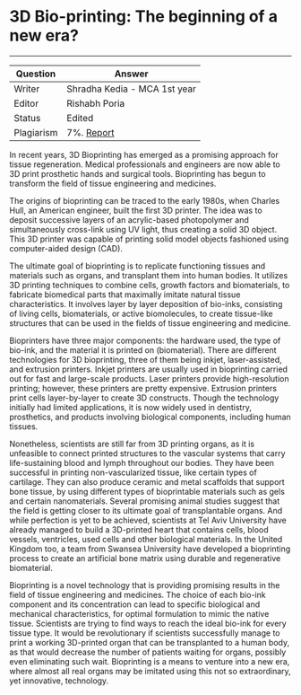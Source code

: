 # 3D Bio-printing: The beginning of a new era?
---

| Question   | Answer                                                            |
| ---------- | ----------------------------------------------------------------- |
| Writer     |Shradha Kedia - MCA 1st year                                    |
| Editor     | Rishabh Poria                                                      |
| Status     | Edited |
| Plagiarism | 7%. [Report](https://github.com/RishPoria/Srijan-2021/blob/main/articles/plagReports/3D-BioPrinting.pdf)|

In recent years, 3D Bioprinting has emerged as a promising approach for tissue regeneration. Medical professionals and engineers are now able to 3D print prosthetic hands and surgical tools. Bioprinting has begun to transform the field of tissue engineering and medicines. 
	
The origins of bioprinting can be traced to the early 1980s, when Charles Hull, an American engineer, built the first 3D printer. The idea was to deposit successive layers of an acrylic-based photopolymer and simultaneously cross-link using UV light, thus creating a solid 3D object. This 3D printer was capable of printing solid model objects fashioned using computer-aided design (CAD). 
	
The ultimate goal of bioprinting is to replicate functioning tissues and materials such as organs, and transplant them into human bodies. It utilizes 3D printing techniques to combine cells, growth factors and biomaterials, to fabricate biomedical parts that maximally imitate natural tissue characteristics. It involves layer by layer deposition of bio-inks, consisting of living cells, biomaterials, or active biomolecules, to create tissue-like structures that can be used in the fields of tissue engineering and medicine.
	
Bioprinters have three major components: the hardware used, the type of bio-ink, and the material it is printed on (biomaterial). There are different technologies for 3D bioprinting, three of them being inkjet, laser-assisted, and extrusion printers. Inkjet printers are usually used in bioprinting carried out for fast and large-scale products. Laser printers provide high-resolution printing; however, these printers are pretty expensive. Extrusion printers print cells layer-by-layer to create 3D constructs. Though the technology initially had limited applications, it is now widely used in dentistry, prosthetics, and products involving biological components, including human tissues.
	
Nonetheless, scientists are still far from 3D printing organs, as it is unfeasible to connect printed structures to the vascular systems that carry life-sustaining blood and lymph throughout our bodies. They have been successful in printing non-vascularized tissue, like certain types of cartilage. They can also produce ceramic and metal scaffolds that support bone tissue, by using different types of bioprintable materials such as gels and certain nanomaterials. Several promising animal studies suggest that the field is getting closer to its ultimate goal of transplantable organs. And while perfection is yet to be achieved, scientists at Tel Aviv University have already managed to build a 3D-printed heart that contains cells, blood vessels, ventricles, used cells and other biological materials. In the United Kingdom too, a team from Swansea University have developed a bioprinting process to create an artificial bone matrix using durable and regenerative biomaterial.
	
Bioprinting is a novel technology that is providing promising results in the field of tissue engineering and medicines. The choice of each bio-ink component and its concentration can lead to specific biological and mechanical characteristics, for optimal formulation to mimic the native tissue. Scientists are trying to find ways to reach the ideal bio-ink for every tissue type. It would be revolutionary if scientists successfully manage to print a working 3D-printed organ that can be transplanted to a human body, as that would decrease the number of patients waiting for organs, possibly even eliminating such wait. Bioprinting is a means to venture into a new era, where almost all real organs may be imitated using this not so extraordinary, yet innovative, technology.
